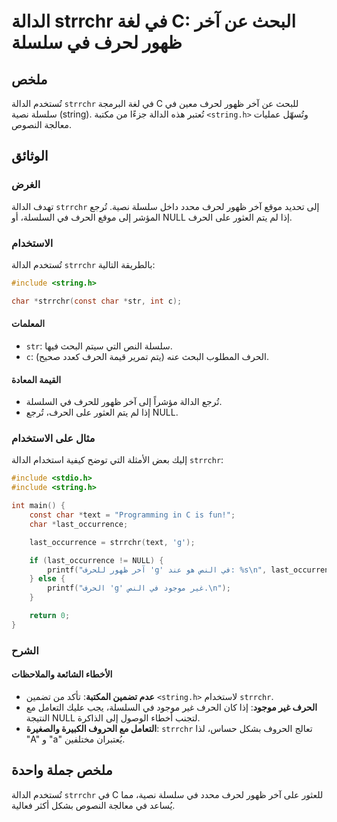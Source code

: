 <!--
Meta Description: # الدالة strrchr في لغة C: البحث عن آخر ظهور لحرف في سلسلة ## ملخص تُستخدم الدالة `strrchr` في لغة البرمجة C للبحث عن آخر ظهور لحرف معين في سلسلة نصية...
Meta Keywords: strrchr, الدالة, الحرف, آخر, ظهور
-->

# الدالة strrchr في لغة C: البحث عن آخر ظهور لحرف في سلسلة

## ملخص
تُستخدم الدالة `strrchr` في لغة البرمجة C للبحث عن آخر ظهور لحرف معين في سلسلة نصية (string). تُعتبر هذه الدالة جزءًا من مكتبة `<string.h>` وتُسهّل عمليات معالجة النصوص.

## الوثائق
### الغرض
تهدف الدالة `strrchr` إلى تحديد موقع آخر ظهور لحرف محدد داخل سلسلة نصية. تُرجع المؤشر إلى موقع الحرف في السلسلة، أو NULL إذا لم يتم العثور على الحرف.

### الاستخدام
تُستخدم الدالة `strrchr` بالطريقة التالية:

```c
#include <string.h>

char *strrchr(const char *str, int c);
```

#### المعلمات
- `str`: سلسلة النص التي سيتم البحث فيها.
- `c`: الحرف المطلوب البحث عنه (يتم تمرير قيمة الحرف كعدد صحيح).

#### القيمة المعادة
- تُرجع الدالة مؤشراً إلى آخر ظهور للحرف في السلسلة.
- إذا لم يتم العثور على الحرف، تُرجع NULL.

### مثال على الاستخدام
إليك بعض الأمثلة التي توضح كيفية استخدام الدالة `strrchr`:

```c
#include <stdio.h>
#include <string.h>

int main() {
    const char *text = "Programming in C is fun!";
    char *last_occurrence;

    last_occurrence = strrchr(text, 'g');

    if (last_occurrence != NULL) {
        printf("آخر ظهور للحرف 'g' في النص هو عند: %s\n", last_occurrence);
    } else {
        printf("الحرف 'g' غير موجود في النص.\n");
    }

    return 0;
}
```

### الشرح
#### الأخطاء الشائعة والملاحظات
- **عدم تضمين المكتبة**: تأكد من تضمين `<string.h>` لاستخدام `strrchr`.
- **الحرف غير موجود**: إذا كان الحرف غير موجود في السلسلة، يجب عليك التعامل مع النتيجة NULL لتجنب أخطاء الوصول إلى الذاكرة.
- **التعامل مع الحروف الكبيرة والصغيرة**: `strrchr` تعالج الحروف بشكل حساس، لذا "A" و "a" يُعتبران مختلفين.

## ملخص جملة واحدة
تُستخدم الدالة `strrchr` في C للعثور على آخر ظهور لحرف محدد في سلسلة نصية، مما يُساعد في معالجة النصوص بشكل أكثر فعالية.